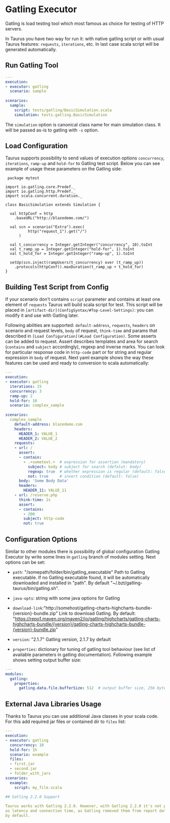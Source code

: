 # Gatling Executor

Gatling is load testing tool which most famous as choice for testing of HTTP servers.
 
In Taurus you have two way for run it: with native gatling script or with usual Taurus features: `requests`, `iterations`, etc. In last case scala script will be generated automatically.  

## Run Gatling Tool

```yaml
---
execution:
- executor: gatling
  scenario: sample
  
scenarios:
  sample:
    script: tests/gatling/BasicSimulation.scala
    simulation: tests.gatling.BasicSimulation
```

The `simulation` option is canonical class name for main simulation class. It will be passed as-is to gatling with `-s` option.

## Load Configuration

 Taurus supports possibility to send values of execution options `concurrency`, `iterations`, `ramp-up` and `hold-for` to Gatling test script. Below you can see example of usage these parameters on the Gatling side:
 
```
 package mytest

import io.gatling.core.Predef._
import io.gatling.http.Predef._
import scala.concurrent.duration._

class BasicSimulation extends Simulation {

  val httpConf = http
    .baseURL("http://blazedemo.com/")

  val scn = scenario("Extra").exec(
          http("request_1").get("/")
      )

  val t_concurrency = Integer.getInteger("concurrency", 10).toInt
  val t_ramp_up = Integer.getInteger("hold-for", 1).toInt
  val t_hold_for = Integer.getInteger("ramp-up", 1).toInt

  setUp(scn.inject(rampUsers(t_concurrency) over (t_ramp_up))
    .protocols(httpConf)).maxDuration(t_ramp_up + t_hold_for)
}
```

## Building Test Script from Config

 If your scenario don't contains `script` parameter and contains at least one element of `requests` Taurus will build scala script for test. This script will be placed in `[artifact-dir](ConfigSyntax/#Top-Level-Settings)`: you can modify it and use with Gatling later. 
 
 Following abilities are supported: `default-address`, `requests`, `headers` on scenario and request levels, `body` of request, `think-time` and params that described in `[Load Configuration](#Load Configuration)`. 
 Some asserts can be added to request. Assert describes templates and area for search (`contains` and `subject` accordingly), regexp and inverse marks. You can look for particular response code in `http-code` part or for string and regular expression in `body` of request.
 Next yaml example shows the way these features can be used and ready to conversion to scala automatically:

```yaml
---
execution:
- executor: gatling
  iterations: 15
  concurrency: 3
  ramp-up: 2
  hold-for: 10
  scenario: complex_sample
  
scenarios:
  complex_sample
    default-address: blazedemo.com
    headers:
      HEADER_1: VALUE_1
      HEADER_2: VALUE_2
    requests:
    - url: /
      assert:
      - contain:
        - .+sometext.+  # expression for assertion (mandatory)
          subject: body # subject for search (defalut: body)
          regexp: true  # whether expression is regular (default: false)
          not: true     # invert condition (default: false)          
      body: 'Some Body Data'
      headers:
        HEADER_11: VALUE_11
    - url: /reserve.php
      think-time: 2s
      assert:
      - contains: 
        - 200
        subject: http-code
        not: true
```
## Configuration Options

 Similar to other modules there is possibility of global configuration Gatling Executor by write some lines in `gatling` branch of modules setting. Next options can be set:
 - `path`: "/somepath/folder/bin/gatling_executable"
    Path to Gatling executable.
    If no Gatling executable found, it will be automatically downloaded and installed in "path".
    By default "~/.bzt/gatling-taurus/bin/gatling.sh".
    
 - `java-opts`: string with some java options for Gatling
     
 - `download-link`:"http://somehost/gatling-charts-highcharts-bundle-{version}-bundle.zip"
    Link to download Gatling.
    By default: "https://repo1.maven.org/maven2/io/gatling/highcharts/gatling-charts-highcharts-bundle/{version}/gatling-charts-highcharts-bundle-{version}-bundle.zip"
    
 -  `version`: "2.1.7"
    Gatling version, 2.1.7 by default

 - `properties`: dictionary for tuning of gatling tool behaviour (see list of available parameters in gatling documentation). Following example shows setting output buffer size:
        
```yaml
---
modules:
  gatling:
    properties:
      gatling.data.file.bufferSize: 512  # output buffer size, 256 bytes by default      
```
## External Java Libraries Usage

Thanks to Taurus you can use additional Java classes in your scala code. For this add required jar files or contained dir to `files` list:
```yaml
---
execution:
- executor: gatling
  concurrency: 10
  hold-for: 1h
  scenario: example
  files: 
  - first.jar
  - second.jar
  - folder_with_jars
scenarios: 
  example:
    script: my_file.scala
    
## Gatling 2.2.0 Support

Taurus works with Gatling 2.2.0. However, with Gatling 2.2.0 it's not possible to extract such network stats
as latency and connection time, as Gatling removed them from report data. Because of that, Taurus installs Gatling 2.1.7
by default.
